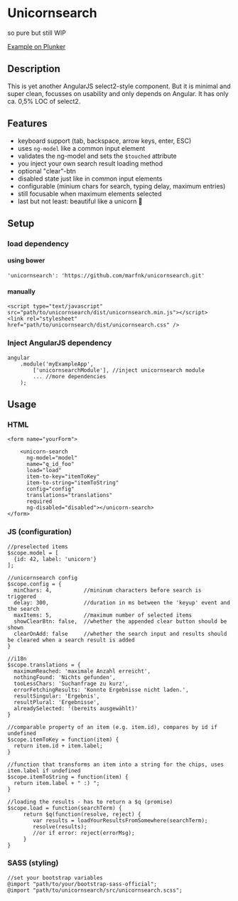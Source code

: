 # Unicornsearch
so pure but still WIP

[Example on Plunker](https://plnkr.co/edit/8SlSxsnbFx6QMxRvbzJY?p=preview)

## Description
This is yet another AngularJS select2-style component. But it is minimal and super clean, focusses on usability and only depends on Angular.
It has only ca. 0,5% LOC of select2.

## Features
- keyboard support (tab, backspace, arrow keys, enter, ESC)
- uses `ng-model` like a common input element
- validates the ng-model and sets the `$touched` attribute
- you inject your own search result loading method
- optional "clear"-btn
- disabled state just like in common input elements
- configurable (minium chars for search, typing delay, maximum entries)
- still focusable when maximum elements selected
- last but not least: beautiful like a unicorn 🦄

## Setup

### load dependency
#### using bower
    
    'unicornsearch': 'https://github.com/marfnk/unicornsearch.git'

#### manually
	<script type="text/javascript" src="path/to/unicornsearch/dist/unicornsearch.min.js"></script>
	<link rel="stylesheet" href="path/to/unicornsearch/dist/unicornsearch.css" />

### Inject AngularJS dependency

	angular
		.module('myExampleApp',
			['unicornsearchModule'], //inject unicornsearch module
			... //more dependencies
		);


## Usage

### HTML
    <form name="yourForm">

    	<unicorn-search
          ng-model="model"
          name="q_id_foo"
          load="load"
          item-to-key="itemToKey"
          item-to-string="itemToString"
          config="config"
          translations="translations"
          required
          ng-disabled="disabled"></unicorn-search>
    </form>

### JS (configuration)

    //preselected items
    $scope.model = [
      {id: 42, label: 'unicorn'}
    ];

    //unicornsearch config
    $scope.config = {
      minChars: 4,			//mininum characters before search is triggered
      delay: 300,			//duration in ms between the 'keyup' event and the search
      maxItems: 5,			//maximum number of selected items
      showClearBtn: false,	//whether the appended clear button should be shown
      clearOnAdd: false		//whether the search input and results should be cleared when a search result is added
    }

    //i18n
    $scope.translations = {
      maximumReached: 'maximale Anzahl erreicht',
      nothingFound: 'Nichts gefunden',
      tooLessChars: 'Suchanfrage zu kurz',
      errorFetchingResults: 'Konnte Ergebnisse nicht laden.',
      resultSingular: 'Ergebnis',
      resultPlural: 'Ergebnisse',
      alreadySelected: '(bereits ausgewählt)'
    }

    //comparable property of an item (e.g. item.id), compares by id if undefined
    $scope.itemToKey = function(item) {
      return item.id + item.label;
    }

    //function that transforms an item into a string for the chips, uses item.label if undefined
    $scope.itemToString = function(item) {
      return item.label + " :) ";
    }

    //loading the results - has to return a $q (promise)
    $scope.load = function(searchTerm) {
    	 return $q(function(resolve, reject) {
    	    var results = loadYourResultsFromSomewhere(searchTerm);
    	    resolve(results);
    	    //or if error: reject(errorMsg);
    	 }
    }

### SASS (styling)

    //set your bootstrap variables
    @import "path/to/your/bootstrap-sass-official";
    @import "path/to/unicornsearch/src/unicornsearch.scss";